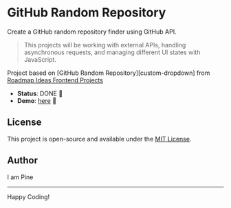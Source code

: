 # GitHub Random Repository

Create a GitHub random repository finder using GitHub API.

> This projects will be working with external APIs, handling asynchronous requests, and managing different UI states with JavaScript.

Project based on [GitHub Random Repository][custom-dropdown] from [Roadmap Ideas Frontend Projects][roadmap-frontend-projects]

-   **Status**: DONE 🎉
-   **Demo**: [here][demo-link] 🚀

## License

This project is open-source and available under the [MIT License](https://opensource.org/licenses/MIT).

## Author

I am Pine

---

Happy Coding!

[roadmap-frontend-projects]: https://roadmap.sh/frontend/projects
[github-random-repo]: https://roadmap.sh/projects/github-random-repo
[demo-link]: https://pine1611.github.io/frontend-projects/18-random-repository-gh/public
